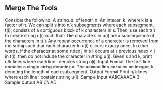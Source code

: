 ## Merge The Tools
Consider the following:
A string, s, of length n.
An integer, k, where k is a factor of n.
We can split s into n/k subsegments where each subsegment, t(i), consists of a contiguous block of k characters in s.
Then, use each t(i) to create string u(i) such that:
The characters in u(i) are a subsequence of the characters in t(i).
Any repeat occurrence of a character is removed from the string such that each character in u(i) occurs exactly once. 
In other words, if the character at some index j in t(i) occurs at a previous index < j in t(i), then do not include the 
character in string u(i).
Given s and k, print n/k lines where each line i denotes string u(i).
Input Format
The first line contains a single string denoting s. 
The second line contains an integer, k, denoting the length of each subsegment.
Output Format
Print n/k lines where each line i contains string u(i).
Sample Input
AABCAAADA
3   
Sample Output
AB
CA
AD
